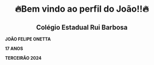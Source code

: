 **<h1 align="center"> 🔥Bem vindo ao perfil do João!!🔥</h1>**

**<h2 align="center"> Colégio Estadual Rui Barbosa</h2>**

**JOÃO FELIPE ONETTA**

**17 ANOS**

**TERCEIRÃO 2024**


                                     
                                     


                                       

 
